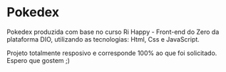 # Pokedex
 Pokedex produzida com base no curso Ri Happy - Front-end do Zero da plataforma DIO,
 utilizando as tecnologias: Html, Css e JavaScript.
 
 Projeto totalmente resposivo e corresponde 100% ao que foi solicitado.
 Espero que gostem ;)

